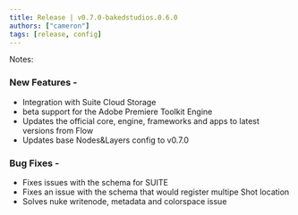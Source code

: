 ```yaml
---
title: Release | v0.7.0-bakedstudios.0.6.0
authors: ["cameron"]
tags: [release, config]
---
```


Notes:

### New Features -
- Integration with Suite Cloud Storage
- beta support for the Adobe Premiere Toolkit Engine
- Updates the official core, engine, frameworks and apps to latest versions from Flow
- Updates base Nodes&Layers config to v0.7.0

### Bug Fixes -
- Fixes issues with the schema for SUITE
- Fixes an issue with the schema that would register multipe Shot location
- Solves nuke writenode, metadata and colorspace issue
